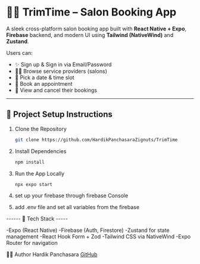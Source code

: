 # 💇‍♀️ TrimTime – Salon Booking App

A sleek cross-platform salon booking app built with **React Native + Expo**, **Firebase** backend, and modern UI using **Tailwind (NativeWind)** and **Zustand**.

Users can:
- ✨ Sign up & Sign in via Email/Password
- 💇‍♂️ Browse service providers (salons)
- 📆 Pick a date & time slot
- 📌 Book an appointment
- 📖 View and cancel their bookings

---

## 🔧 Project Setup Instructions

1. Clone the Repository

   ```bash
   git clone https://github.com/HardikPanchasaraZignuts/TrimTime
   ```

2. Install Dependencies

   ```bash
   npm install
   ```

3. Run the App Locally
   ```bash
   npx expo start
   ```

4. set up your firebase through firebase Console

5. add .env file and set all variables from the firebase


------ 🔮 Tech Stack -----

-Expo (React Native)
-Firebase (Auth, Firestore)
-Zustand for state management
-React Hook Form + Zod
-Tailwind CSS via NativeWind
-Expo Router for navigation


🧑‍💻 Author
Hardik Panchasara
[GitHub](https://github.com/HardikPanchasaraZignuts/TrimTime)
